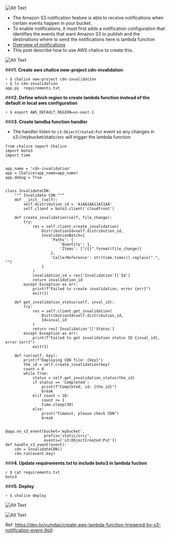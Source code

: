 ![Alt Text](https://dev-to-uploads.s3.amazonaws.com/i/vx40iqmjidsg4oglkygd.png)

- The Amazon S3 notification feature is able to receive notifications when certain events happen in your bucket.
- To enable notifications, it must first adds a notification configuration that identifies the events that want Amazon S3 to publish and the destinations where to send the notifications here is lambda function
- [Overview of notifications](https://docs.aws.amazon.com/AmazonS3/latest/dev/NotificationHowTo.html)
- This post describe how to use AWS chalice to create this.

![Alt Text](https://dev-to-uploads.s3.amazonaws.com/i/1x6etu16pe1ovse4fjjq.png)

###**1. Create aws chalice new-project cdn-invalidation**
```
⚡ $ chalice new-project cdn-invalidation
⚡ $ ls cdn-invalidation
app.py  requirements.txt
```

###**2. Define which region to create lambda function instead of the default in local aws configuration**
```
⚡ $ export AWS_DEFAULT_REGION=us-east-1
```

###**3. Create lamdba function handler**
- The handler listen to `s3:ObjectCreated:Put` event so any changes in s3://mybucket/static/src will trigger the lambda function
```
from chalice import Chalice
import boto3
import time


app_name = 'cdn-invalidation'
app = Chalice(app_name=app_name)
app.debug = True


class InvalidateCDN:
    """ Invalidate CDN """
    def __init__(self):
        self.distribution_id = 'A1AA1AA11A11AA'
        self.client = boto3.client('cloudfront')

    def create_invalidation(self, file_change):
        try:
            res = self.client.create_invalidation(
                DistributionId=self.distribution_id,
                InvalidationBatch={
                    'Paths': {
                        'Quantity': 1,
                        'Items': ["/{}".format(file_change)]
                    },
                    'CallerReference': str(time.time()).replace(".", "")
                }
            )
            invalidation_id = res['Invalidation']['Id']
            return invalidation_id
        except Exception as err:
            print(f"Failed to create invalidation, error {err}")
            exit(1)

    def get_invalidation_status(self, inval_id):
        try:
            res = self.client.get_invalidation(
                DistributionId=self.distribution_id,
                Id=inval_id
            )
            return res['Invalidation']['Status']
        except Exception as err:
            print(f"Failed to get invalidation status ID {inval_id}, error {err}")
            exit(1)

    def run(self, key):
        print(f"Deploying CDN file: {key}")
        the_id = self.create_invalidation(key)
        count = 0
        while True:
            status = self.get_invalidation_status(the_id)
            if status == 'Completed':
                print(f"Completed, id: {the_id}")
                break
            elif count < 10:
                count += 1
                time.sleep(30)
            else:
                print("Timeout, please check CDN")
                break


@app.on_s3_event(bucket='mybucket',
                 prefix='static/src/',
                 events=['s3:ObjectCreated:Put'])
def handle_s3_event(event):
    cdn = InvalidateCDN()
    cdn.run(event.key)
```

###**4. Update requirements.txt to include boto3 in lambda fuction**
```
⚡ $ cat requirements.txt
boto3
```

###**5. Deploy**
```
⚡ $ chalice deploy
```
![Alt Text](https://dev-to-uploads.s3.amazonaws.com/i/hxctt81rfhbglbgg0lur.png)

![Alt Text](https://dev-to-uploads.s3.amazonaws.com/i/brc3bn6wy1lztx0h2xy3.png)

Ref: https://dev.to/vumdao/create-aws-lambda-function-triggered-by-s3-notification-event-9p0
